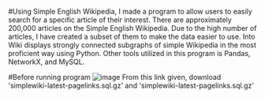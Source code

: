 #Using Simple English Wikipedia, I made a program to allow users to easily search for a specific article of their interest. There are approximately 200,000 articles on the Simple English Wikipedia. Due to the high number of articles, I have created a subset of them to make the data easier to use. Into Wiki displays strongly connected subgraphs of simple Wikipedia in the most proficient way using Python. 
Other tools utilized in this program is Pandas, NetworkX, and MySQL. 


#Before running program
![image](https://user-images.githubusercontent.com/73535572/209458268-986fe67b-e167-461c-a95b-26c0840db230.png)
From this link given, download 'simplewiki-latest-pagelinks.sql.gz'
and 'simplewiki-latest-pagelinks.sql.gz'
